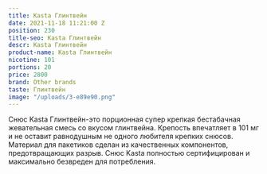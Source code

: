```yaml
---
title: Kasta Глинтвейн
date: 2021-11-18 11:21:00 Z
position: 230
title-seo: Kasta Глинтвейн
descr: Kasta Глинтвейн
product-name: Kasta Глинтвейн
nicotine: 101
portions: 20
price: 2800
brand: Other brands
taste: Глинтвейн
image: "/uploads/3-e89e90.png"
---
```


Снюс Kasta Глинтвейн-это порционная супер крепкая бестабачная жевательная смесь со вкусом глинтвейна.
Крепость впечатляет в 101 мг и не оставит равнодушным не одного любителя крепких снюсов.
Материал для пакетиков сделан из качественных компонентов, предотвращающих разрыв.
Снюс Kasta полностью сертифицирован и максимально безвреден для потребления.